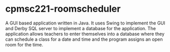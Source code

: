 # cpmsc221-roomscheduler
A GUI based application written in Java.
It uses Swing to implement the GUI and Derby SQL server to implement a database for the application.
The application allows teachers to enter themselves into a database where they can schedule a class for a date and time and the program assigns an open room for the time.
